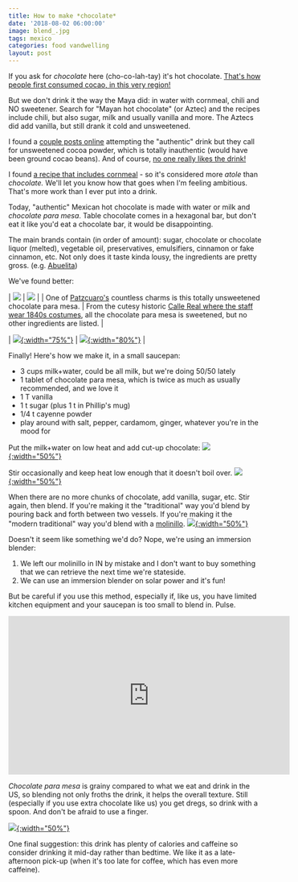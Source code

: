 ```yaml
---
title: How to make *chocolate*
date: '2018-08-02 06:00:00'
image: blend_.jpg
tags: mexico
categories: food vandwelling
layout: post
---
```


If you ask for *chocolate* here (cho-co-lah-tay) it's hot chocolate. [That's how people first consumed cocao,  in this very region!](https://theslowmelt.com/portfolio/the-deep-origin/) 

But we don't drink it the way the Maya did: in water with cornmeal, chili and NO sweetener. Search for "Mayan hot chocolate" (or Aztec) and the recipes include chili, but also sugar, milk and usually vanilla and more. The Aztecs did add vanilla, but still drank it cold and unsweetened.

I found a [couple posts online](https://allrecipes.com/recipe/216166/xocolatl-aztec-chocolate/) attempting the "authentic" drink but they call for unsweetened cocoa powder, which is totally inauthentic (would have been ground cocao beans). And of course, [no one really likes the drink!](http://meltingmug.blogspot.com/2013/03/recipe-xocolatl-original-hot-chocolate.html)

I found [a recipe that includes cornmeal](https://theothersideofthetortilla.com/tag/chocolate-para-mesa/) - so it's considered more *atole* than *chocolate.* We'll let you know how that goes when I'm feeling ambitious. That's more work than I ever put into a drink.

Today, "authentic" Mexican hot chocolate is made with water or milk and *chocolate para mesa*. Table chocolate comes in a hexagonal bar, but don't eat it like you'd eat a chocolate bar, it would be disappointing.

The main brands contain (in order of amount): sugar, chocolate or chocolate liquor (melted), vegetable oil, preservatives, emulsifiers, cinnamon or fake cinnamon, etc. Not only does it taste kinda lousy, the ingredients are pretty gross. (e.g. [Abuelita](https://en.wikipedia.org/wiki/Abuelita))

We've found better:

| [![](/images/unsweet_chocolate_.jpg)](/images/unsweet_chocolate.jpg) | [![](/images/fancy_chocolate_.jpg)](/images/fancy_chocolate.jpg) |
| One of [Patzcuaro's](https://es.wikipedia.org/wiki/Pátzcuaro) countless charms is this totally unsweetened chocolate para mesa. | From the cutesy historic [Calle Real where the staff wear 1840s costumes](https://callereal.mx/), all the chocolate para mesa is sweetened, but no other ingredients are listed. |

| [![](/images/chocolate_ingredients_.jpg){:width="75%"}](/images/chocolate_ingredients.jpg) |  [![](/images/chocolate_instructions_.jpg){:width="80%"}](/images/chocolate_instructions.jpg) |

Finally! Here's how we make it, in a small saucepan:
* 3 cups milk+water, could be all milk, but we're doing 50/50 lately
* 1 tablet of chocolate para mesa, which is twice as much as usually recommended, and we love it
* 1 T vanilla
* 1 t sugar (plus 1 t in Phillip's mug)
* 1/4 t cayenne powder 
* play around with salt, pepper, cardamom, ginger, whatever you're in the mood for

Put the milk+water on low heat and add cut-up chocolate:
[![](/images/making_chocolate_.jpg){:width="50%"}](/images/making_chocolate.jpg)

Stir occasionally and keep heat low enough that it doesn't boil over.
[![](/images/stir_.jpg){:width="50%"}](/images/stir.jpg)

When there are no more chunks of chocolate, add vanilla, sugar, etc. Stir again, then blend. If you're making it the "traditional" way you'd blend by pouring back and forth between two vessels. If you're making it the "modern traditional" way you'd blend with a [molinillo](https://thespruceeats.com/authentic-mexican-hot-chocolate-4148366).
[![](/images/molinillo_.jpg){:width="50%"}](/images/molinillo.jpg)

Doesn't it seem like something we'd do? Nope, we're using an immersion blender:
1. We left our molinillo in IN by mistake and I don't want to buy something that we can retrieve the next time we're stateside.
2. We can use an immersion blender on solar power and it's fun!

But be careful if you use this method, especially if, like us, you have limited kitchen equipment and your saucepan is too small to blend in. Pulse.
<iframe width="560" height="315" src="https://www.youtube-nocookie.com/embed/HI66CKAa8Ho" frameborder="0" allow="autoplay; encrypted-media" allowfullscreen></iframe>

*Chocolate para mesa* is grainy compared to what we eat and drink in the US, so blending not only froths the drink, it helps the overall texture. Still (especially if you use extra chocolate like us) you get dregs, so drink with a spoon. And don't be afraid to use a finger.

[![](/images/dregs_.jpg){:width="50%"}](/images/dregs.jpg)

One final suggestion: this drink has plenty of calories and caffeine so consider drinking it mid-day rather than bedtime. We like it as a late-afternoon pick-up (when it's too late for coffee, which has even more caffeine).